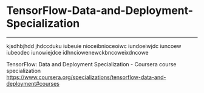 # TensorFlow-Data-and-Deployment-Specialization
*************************************************************

kjsdhbjhdd jhdccduku iubeuie nioceibnioceoiwc iundoeiwjdc iuncoew iubeodec iunowiejdce idhnciowenewckbncoweixdncowe

TensorFlow: Data and Deployment Specialization - Coursera course specialization   
https://www.coursera.org/specializations/tensorflow-data-and-deployment#courses


